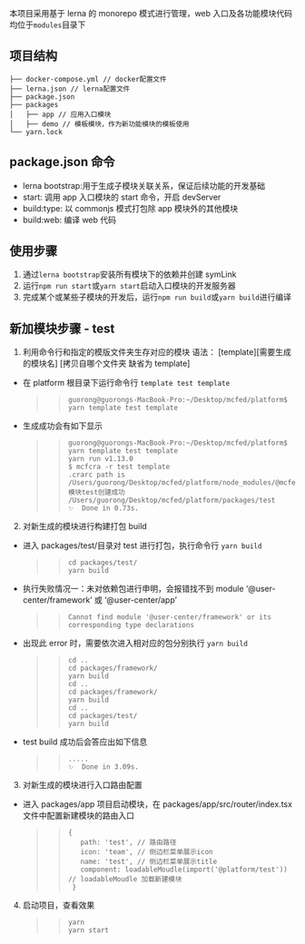 本项目采用基于 lerna 的 monorepo 模式进行管理，web 入口及各功能模块代码均位于`modules`目录下

## 项目结构

```
├── docker-compose.yml // docker配置文件
├── lerna.json // lerna配置文件
├── package.json
├── packages
│   ├── app // 应用入口模块
│   ├── demo // 模板模块，作为新功能模块的模板使用
└── yarn.lock
```

## package.json 命令

- lerna bootstrap:用于生成子模块关联关系，保证后续功能的开发基础
- start: 调用 app 入口模块的 start 命令，开启 devServer
- build:type: 以 commonjs 模式打包除 app 模块外的其他模块
- build:web: 编译 web 代码

## 使用步骤

1. 通过`lerna bootstrap`安装所有模块下的依赖并创建 symLink
2. 运行`npm run start`或`yarn start`启动入口模块的开发服务器
3. 完成某个或某些子模块的开发后，运行`npm run build`或`yarn build`进行编译

## 新加模块步骤 - test

1. 利用命令行和指定的模版文件夹生存对应的模块 语法： [template][需要生成的模块名] [拷贝自哪个文件夹 缺省为 template]

- 在 platform 根目录下运行命令行 `template test template`
  > > ```
  > > guorong@guorongs-MacBook-Pro:~/Desktop/mcfed/platform$ yarn template test template
  > > ```
- 生成成功会有如下显示
  > > ```
  > > guorong@guorongs-MacBook-Pro:~/Desktop/mcfed/platform$ yarn template test template
  > > yarn run v1.13.0
  > > $ mcfcra -r test template
  > > .crarc path is  /Users/guorong/Desktop/mcfed/platform/node_modules/@mcfed/cra/.crarc
  > > 模块test创建成功 /Users/guorong/Desktop/mcfed/platform/packages/test
  > > ✨  Done in 0.73s.
  > > ```

2. 对新生成的模块进行构建打包 build

- 进入 packages/test/目录对 test 进行打包，执行命令行 `yarn build`
  > > ```
  > > cd packages/test/
  > > yarn build
  > > ```
- 执行失败情况一：未对依赖包进行申明，会报错找不到 module ‘@user-center/framework’ 或 ‘@user-center/app’
  > > ```
  > > Cannot find module '@user-center/framework' or its corresponding type declarations
  > > ```
- 出现此 error 时，需要依次进入相对应的包分别执行 `yarn build`
  > > ```
  > > cd ..
  > > cd packages/framework/
  > > yarn build
  > > cd ..
  > > cd packages/framework/
  > > yarn build
  > > cd ..
  > > cd packages/test/
  > > yarn build
  > > ```
- test build 成功后会答应出如下信息
  > > ```
  > > .....
  > > ✨  Done in 3.09s.
  > > ```

3. 对新生成的模块进行入口路由配置

- 进入 packages/app 项目启动模块，在 packages/app/src/router/index.tsx 文件中配置新建模块的路由入口
  > > ```
  > > {
  > >    path: 'test', // 路由路径
  > >    icon: 'team', // 侧边栏菜单展示icon
  > >    name: 'test', // 侧边栏菜单展示title
  > >    component: loadableMoudle(import('@platform/test')) // loadableMoudle 加载新建模块
  > >  }
  > > ```

4. 启动项目，查看效果
   > > ```
   > > yarn
   > > yarn start
   > > ```
